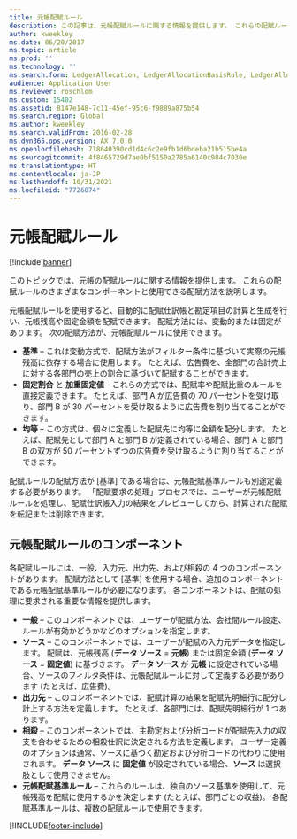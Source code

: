 ```yaml
---
title: 元帳配賦ルール
description: この記事は、元帳配賦ルールに関する情報を提供します。 これらの配賦ルールのさまざまなコンポーネントと使用できる配賦方法を説明します。
author: kweekley
ms.date: 06/20/2017
ms.topic: article
ms.prod: ''
ms.technology: ''
ms.search.form: LedgerAllocation, LedgerAllocationBasisRule, LedgerAllocationRequest, LedgerAllocationRule
audience: Application User
ms.reviewer: roschlom
ms.custom: 15402
ms.assetid: 8147e148-7c11-45ef-95c6-f9889a875b54
ms.search.region: Global
ms.author: kweekley
ms.search.validFrom: 2016-02-28
ms.dyn365.ops.version: AX 7.0.0
ms.openlocfilehash: 718640390cd1d4c6c2e9fb1d6bdeba21b515be4a
ms.sourcegitcommit: 4f8465729d7ae0bf5150a2785a6140c984c7030e
ms.translationtype: HT
ms.contentlocale: ja-JP
ms.lasthandoff: 10/31/2021
ms.locfileid: "7726874"
---
```

# <a name="ledger-allocation-rules"></a>元帳配賦ルール

[!include [banner](../includes/banner.md)]

このトピックでは、元帳の配賦ルールに関する情報を提供します。 これらの配賦ルールのさまざまなコンポーネントと使用できる配賦方法を説明します。

元帳配賦ルールを使用すると、自動的に配賦仕訳帳と勘定項目の計算と生成を行い、元帳残高や固定金額を配賦できます。 配賦方法には、変動的または固定があります。 次の配賦方法が、元帳配賦ルールに使用できます。

-   **基準** – これは変動方式で、配賦方法がフィルター条件に基づいて実際の元帳残高に依存する場合に使用します。 たとえば、広告費を、全部門の合計売上に対する各部門の売上の割合に基づいて配賦することができます。
-   **固定割合** と **加重固定値** – これらの方式では、配賦率や配賦比重のルールを直接定義できます。 たとえば、部門 A が広告費の 70 パーセントを受け取り、部門 B が 30 パーセントを受け取るように広告費を割り当てることができます。
-   **均等** – この方式は、個々に定義した配賦先に均等に金額を配分します。 たとえば、配賦先として部門 A と部門 B が定義されている場合、部門 A と部門 B の双方が 50 パーセントずつの広告費を受け取るように割り当てることができます。

配賦ルールの配賦方法が [基準] である場合は、元帳配賦基準ルールも別途定義する必要があります。 「配賦要求の処理」プロセスでは、ユーザーが元帳配賦ルールを処理し、配賦仕訳帳入力の結果をプレビューしてから、計算された配賦を転記または削除できます。

## <a name="components-of-ledger-allocation-rules"></a>元帳配賦ルールのコンポーネント
各配賦ルールには、一般、入力元、出力先、および相殺の 4 つのコンポーネントがあります。 配賦方法として [基準] を使用する場合、追加のコンポーネントである元帳配賦基準ルールが必要になります。 各コンポーネントは、配賦の処理に要求される重要な情報を提供します。

-   **一般** – このコンポーネントでは、ユーザーが配賦方法、会社間ルール設定、ルールが有効かどうかなどのオプションを指定します。
-   **ソース** – このコンポーネントでは、ユーザーが配賦の入力元データを指定します。 配賦は、元帳残高 (**データ ソース** = **元帳**) または固定金額 (**データ ソース** = **固定値**) に基づきます。 **データ ソース** が **元帳** に設定されている場合、ソースのフィルタ条件は、元帳配賦ルールに対して定義する必要があります (たとえば、広告費)。
-   **出力先** – このコンポーネントでは、配賦計算の結果を配賦先明細行に配分し計上する方法を定義します。 たとえば、各部門には、配賦先明細行が 1 つあります。
-   **相殺** – このコンポーネントでは、主勘定および分析コードが配賦先入力の収支を合わせるための相殺仕訳に決定される方法を定義します。 ユーザー定義のオプションは通常、ソースに基づく勘定および分析コードの代わりに使用されます。 **データ ソース** に **固定値** が設定されている場合、**ソース** は選択肢として使用できません。
-   **元帳配賦基準ルール** – これらのルールは、独自のソース基準を使用して、元帳残高を配賦に使用するかを決定します (たとえば、部門ごとの収益)。 各配賦基準ルールは、複数の配賦ルールで使用できます。






[!INCLUDE[footer-include](../../includes/footer-banner.md)]
